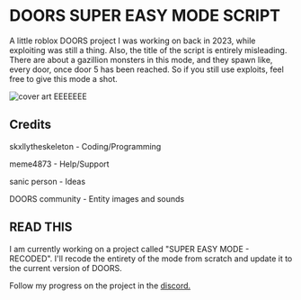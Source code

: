 # DOORS SUPER EASY MODE SCRIPT

A little roblox DOORS project I was working on back in 2023, while exploiting was still a thing.
Also, the title of the script is entirely misleading. There are about a gazillion monsters in this mode, and they spawn like, every door, once door 5 has been reached.
So if you still use exploits, feel free to give this mode a shot.

![cover art EEEEEEE](https://media.discordapp.net/attachments/1080299690328858655/1220879325805412462/image.png?ex=66108b7a&is=65fe167a&hm=99b932785cda2c4d2e711bcf34d38399a833be511a7951d315ea422d35ca8aaf&=&format=webp&quality=lossless&width=1202&height=676)

## Credits

skxllytheskeleton - Coding/Programming

meme4873 - Help/Support

sanic person - Ideas

DOORS community - Entity images and sounds

## READ THIS

I am currently working on a project called "SUPER EASY MODE - RECODED". I'll recode the entirety of the mode from scratch and update it to the current version of DOORS.

Follow my progress on the project in the
[discord.](https://discord.gg/MaNuzjVjV3)
